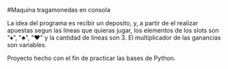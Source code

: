 #Maquina tragamonedas en consola

La idea del programa es recibir un deposito, y, a partir de el realizar apuestas segun las lineas que quieras jugar, los elementos de los slots son "♦", "♣", "♥" y la cantidad de lineas son 3. El multiplicador de las ganancias son variables.

Proyecto hecho con el fin de practicar las bases de Python.
